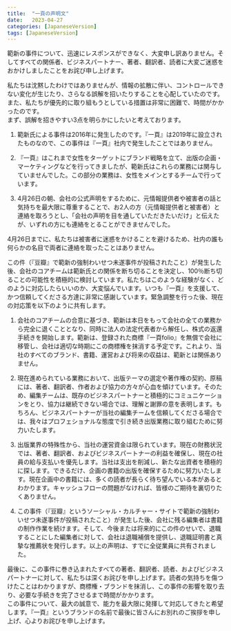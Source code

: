 ```yaml
---
title:  "一頁の声明文"
date:   2023-04-27
categories: [JapaneseVersion]
tags: [JapaneseVersion]
---
```

範新の事件について、迅速にレスポンスができなく、大変申し訳ありません。そしてすべての関係者、ビジネスパートナー、著者、翻訳者、読者に大変ご迷惑をおかけしましたことをお詫び申し上げます。<br>

私たちは沈黙したわけではありませんが、情報の拡散に伴い、コントロールできない変化が生じたり、さらなる誤解を招いたりすることを心配していたのです。また、私たちが優先的に取り組もうとしている措置は非常に困難で、時間がかかったのです。<br>
まず、誤解を招きやすい3点を明らかにしたいと考えております。<br>

1. 範新氏による事件は2016年に発生したのです。『一頁』は2019年に設立されたものなので、この事件は『一頁』社内で発生したことではありません。<br>

2. 『一頁』はこれまで女性をターゲットにブランド戦略を立て、出版の企画・マーケティングなどを行ってきましたが、範新氏はこれらの業務には関与していませんでした。この部分の業務は、女性をメインとするチームで行っています。<br>

3. 4月26日の朝、会社の公式声明をするために、元情報提供者や被害者の話と気持ちを最大限に尊重することで、お2人の方（元情報提供者と被害者）と連絡を取ろうとし、「会社の声明を目を通していただきたいだけ」と伝えたが、いずれの方にも連絡をとることができませんでした。<br>

4月26日までに、私たちは被害者に迷惑をかけることを避けるため、社内の誰も何らかの名目で両者に連絡を取ったことはありません。<br>

この件（『豆瓣』で範新の強制わいせつ未遂事件が投稿されたこと）が発生した後、会社のコアチームは範新氏との関係を断ち切ることを決定し、100％断ち切ることの可能性を積極的に検討しています。私たちはこのような経験がなく、どのように対応したらいいのか、大変悩んでいます。いつも『一頁』を支援して、かつ信頼してくださる方達に非常に感謝しています。緊急調整を行った後、現在の対応策を以下のように共有します。<br>

1. 会社のコアチームの合意に基づき、範新は本日をもって会社の全ての業務から完全に退くこととなり、同時に法人の法定代表者から解任し、株式の返還手続きを開始します。範新は、登録された商標『一頁folio』を無償で会社に移管し、会社は適切な時期にこの商標権を抹消する予定です。これより、当社のすべてのブランド、書籍、運営および将来の収益は、範新とは関係ありません。<br>

2. 現在進められている業務において、出版テーマの選定や著作権の契約、原稿には、著者、翻訳者、作者および協力の方々が心血を傾けています。そのため、編集チームは、既存のビジネスパートナーと積極的にコミュニケーションをとり、協力は継続できない場合では、理解と謝罪の意を表明します。もちろん、ビジネスパートナーが当社の編集チームを信頼してくださる場合では、我々はプロフェショナルな態度で引き続き出版業務に取り組むために努力いたします。<br>

3. 出版業界の特殊性から、当社の運営資金は限られています。現在の財務状況では、著者、翻訳者、およびビジネスパートナーの利益を確保し、現在の社員の給与支払いを優先します。当社は支出を削減し、新たな出資者を積極的に探します。できるだけ、企画の書籍の出版を確保するために努力いたします。現在企画中の書籍には、多くの読者が長らく待ち望んでいる本があるとわかります。キャッシュフローの問題がなければ、皆様のご期待を裏切りたくありません。<br>

4. この事件（『豆瓣』というソーシャル・カルチャー・サイトで範新の強制わいせつ未遂事件が投稿されたこと）が発生した後、会社に残る編集者は書籍の制作作業を続けます。そして、今後または将来的にこの件のせいで、退職することにした編集者に対して、会社は退職補償を提供し、退職証明書と真摯な推薦状を発行します。以上の声明は、すでに全従業員に共有されました。<br>

最後に、この事件に巻き込まれたすべての著者、翻訳者、読者、およびビジネスパートナーに対して、私たちは深くお詫びを申し上げます。読者の気持ちを傷つけたことはわかりますが、商標権・ブランドを抹消し、この事件の影響を取り去り、必要な手続きを完了させるまで時間がかかります。<br>この事件について、最大の誠意で、能力を最大限に発揮して対応してきたと希望します。『一頁』というブランドの名前で最後に皆さんにお別れのご挨拶を申し上げ、心よりお詫びを申し上げます。

